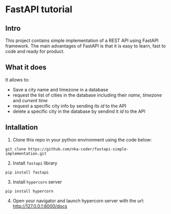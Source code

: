 # FastAPI tutorial

## Intro
This project contains simple implementation of a REST API using FastAPI framework. The main advantages of FastAPI is that it is easy to learn, fast to code and ready for product.

## What it does
It allows to:
- Save a city name and timezone in a database
- request the list of cities in the database including their *name*, *timezone* and *current time*
- request a specific city info by sending its *id* to the API
- delete a specific city in the database by sendind it *id* to the API

## Intallation
1. Clone this repo in your python environment using the code below:
```
git clone https://github.com/nka-coder/fastapi-simple-implementation.git
```
2. Install `fastapi` library
```
pip install fastapi
```
3. Install `hypercorn` server
```
pip install hypercorn
```
4. Open your navigator and launch hypercorn server with the url: http://127.0.0.1:8000/docs

